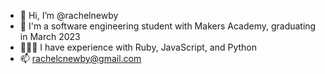 - 👋 Hi, I’m @rachelnewby
- 🌱 I'm a software engineering student with Makers Academy, graduating in March 2023
- 👩🏼‍💻 I have experience with Ruby, JavaScript, and Python
- 📫 rachelcnewby@gmail.com
